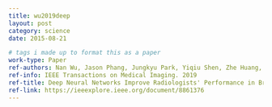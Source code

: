 ```yaml
---
title: wu2019deep
layout: post
category: science
date: 2015-08-21

# tags i made up to format this as a paper
work-type: Paper
ref-authors: Nan Wu, Jason Phang, Jungkyu Park, Yiqiu Shen, Zhe Huang, Masha Zorin, Stanisław Jastrzębski, Thibault Févry, Joe Katsnelson, Eric Kim, Stacey Wolfson, Ujas Parikh, Sushma Gaddam, Leng Leng Young Lin, Joshua D. Weinstein, Krystal Airola, Eralda Mema, Stephanie Chung, Esther Hwang, Naziya Samreen, Kara Ho, Beatriu Reig, Yiming Gao, Hildegard Toth, Kristine Pysarenko, Alana Lewin, Jiyon Lee, Laura Heacock, S. Gene Kim, Linda Moy, Kyunghyun Cho, and Krzysztof J. Geras
ref-info: IEEE Transactions on Medical Imaging. 2019
ref-title: Deep Neural Networks Improve Radiologists' Performance in Breast Cancer Screening
ref-link: https://ieeexplore.ieee.org/document/8861376
---
```


